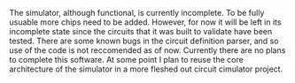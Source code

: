 The simulator, although functional, is currently incomplete. To be fully usuable more chips need to be added. However, for now it will be left in its incomplete state since the circuits that it was built to validate have been tested. There are some known bugs in the circuit definition parser, and so use of the code is not reccomended as of now. Currently there are no plans to complete this software. At some point I plan to reuse the core architecture of the simulator in a more fleshed out circuit cimulator project.